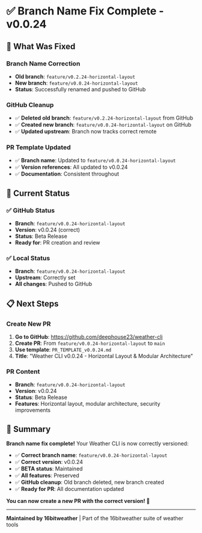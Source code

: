 # ✅ **Branch Name Fix Complete - v0.0.24**

## 🎯 **What Was Fixed**

### **Branch Name Correction**
- **Old branch**: `feature/v0.2.24-horizontal-layout`
- **New branch**: `feature/v0.0.24-horizontal-layout`
- **Status**: Successfully renamed and pushed to GitHub

### **GitHub Cleanup**
- ✅ **Deleted old branch**: `feature/v0.2.24-horizontal-layout` from GitHub
- ✅ **Created new branch**: `feature/v0.0.24-horizontal-layout` on GitHub
- ✅ **Updated upstream**: Branch now tracks correct remote

### **PR Template Updated**
- ✅ **Branch name**: Updated to `feature/v0.0.24-horizontal-layout`
- ✅ **Version references**: All updated to v0.0.24
- ✅ **Documentation**: Consistent throughout

## 🚀 **Current Status**

### **✅ GitHub Status**
- **Branch**: `feature/v0.0.24-horizontal-layout`
- **Version**: v0.0.24 (correct)
- **Status**: Beta Release
- **Ready for**: PR creation and review

### **✅ Local Status**
- **Branch**: `feature/v0.0.24-horizontal-layout`
- **Upstream**: Correctly set
- **All changes**: Pushed to GitHub

## 📋 **Next Steps**

### **Create New PR**
1. **Go to GitHub**: https://github.com/deephouse23/weather-cli
2. **Create PR**: From `feature/v0.0.24-horizontal-layout` to `main`
3. **Use template**: `PR_TEMPLATE_v0.0.24.md`
4. **Title**: "Weather CLI v0.0.24 - Horizontal Layout & Modular Architecture"

### **PR Content**
- **Branch**: `feature/v0.0.24-horizontal-layout`
- **Version**: v0.0.24
- **Status**: Beta Release
- **Features**: Horizontal layout, modular architecture, security improvements

## 🎉 **Summary**

**Branch name fix complete!** Your Weather CLI is now correctly versioned:

- ✅ **Correct branch name**: `feature/v0.0.24-horizontal-layout`
- ✅ **Correct version**: v0.0.24
- ✅ **BETA status**: Maintained
- ✅ **All features**: Preserved
- ✅ **GitHub cleanup**: Old branch deleted, new branch created
- ✅ **Ready for PR**: All documentation updated

**You can now create a new PR with the correct version! 🚀**

---

**Maintained by 16bitweather** | Part of the 16bitweather suite of weather tools
